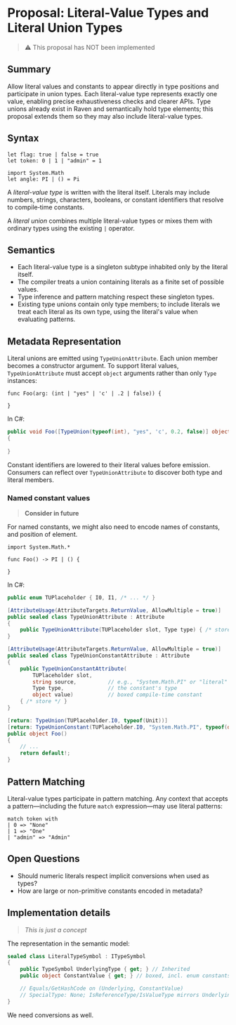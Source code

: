# Proposal: Literal-Value Types and Literal Union Types

> ⚠️ This proposal has NOT been implemented

## Summary
Allow literal values and constants to appear directly in type positions and participate in union types. Each literal-value type represents exactly one value, enabling precise exhaustiveness checks and clearer APIs. Type unions already exist in Raven and semantically hold type elements; this proposal extends them so they may also include literal-value types.

## Syntax
```raven
let flag: true | false = true
let token: 0 | 1 | "admin" = 1

import System.Math
let angle: PI | () = Pi
```

A *literal-value type* is written with the literal itself. Literals may include numbers, strings, characters, booleans, or constant identifiers that resolve to compile‑time constants.

A *literal union* combines multiple literal-value types or mixes them with ordinary types using the existing `|` operator.

## Semantics
- Each literal-value type is a singleton subtype inhabited only by the literal itself.
- The compiler treats a union containing literals as a finite set of possible values.
- Type inference and pattern matching respect these singleton types.
- Existing type unions contain only type members; to include literals we treat each literal as its own type, using the literal's value when evaluating patterns.

## Metadata Representation
Literal unions are emitted using `TypeUnionAttribute`. Each union member becomes a constructor argument. To support literal values, `TypeUnionAttribute` must accept `object` arguments rather than only `Type` instances:

```raven
func Foo(arg: (int | "yes" | 'c' | .2 | false)) {

}
```

In C#:

```csharp
public void Foo([TypeUnion(typeof(int), "yes", 'c', 0.2, false)] object arg) 
{
    
}
```

Constant identifiers are lowered to their literal values before emission. Consumers can reflect over `TypeUnionAttribute` to discover both type and literal members.

### Named constant values

> **Consider in future**

For named constants, we might also need to encode names of constants, and position of element.

```raven
import System.Math.*

func Foo() -> PI | () {
    
}
```

In C#:

```csharp
public enum TUPlaceholder { I0, I1, /* ... */ }

[AttributeUsage(AttributeTargets.ReturnValue, AllowMultiple = true)]
public sealed class TypeUnionAttribute : Attribute
{
    public TypeUnionAttribute(TUPlaceholder slot, Type type) { /* store */ }
}

[AttributeUsage(AttributeTargets.ReturnValue, AllowMultiple = true)]
public sealed class TypeUnionConstantAttribute : Attribute
{
    public TypeUnionConstantAttribute(
        TUPlaceholder slot,
        string source,          // e.g., "System.Math.PI" or "literal"
        Type type,              // the constant's type
        object value)           // boxed compile-time constant
    { /* store */ }
}

[return: TypeUnion(TUPlaceholder.I0, typeof(Unit))]
[return: TypeUnionConstant(TUPlaceholder.I0, "System.Math.PI", typeof(double), 3.1415926535897931)]
public object Foo()
{
    // ...
    return default!;
}
```

## Pattern Matching
Literal-value types participate in pattern matching. Any context that accepts a pattern—including the future `match` expression—may use literal patterns:

```raven
match token with
| 0 => "None"
| 1 => "One"
| "admin" => "Admin"
```

## Open Questions
- Should numeric literals respect implicit conversions when used as types?
- How are large or non-primitive constants encoded in metadata?

## Implementation details

>*This is just a concept*

The representation in the semantic model:

```csharp
sealed class LiteralTypeSymbol : ITypeSymbol
{
    public TypeSymbol UnderlyingType { get; } // Inherited
    public object ConstantValue { get; } // boxed, incl. enum constants

    // Equals/GetHashCode on (Underlying, ConstantValue)
    // SpecialType: None; IsReferenceType/IsValueType mirrors Underlying
}
```

We need conversions as well.